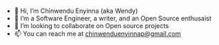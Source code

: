 - 👋 Hi, I’m Chinwendu Enyinna (aka Wendy)
- 👀 I’m a Software Engineer, a writer, and an Open Source enthusaist
- 💞️ I’m looking to collaborate on Open source projects
- 📫 You can reach me at chinwenduenyinnap@gmail.com
  

<!---
ChinwenduEnyinna-wendy/ChinwenduEnyinna-wendy is a ✨ special ✨ repository because its `README.md` (this file) appears on your GitHub profile.
You can click the Preview link to take a look at your changes.
--->
